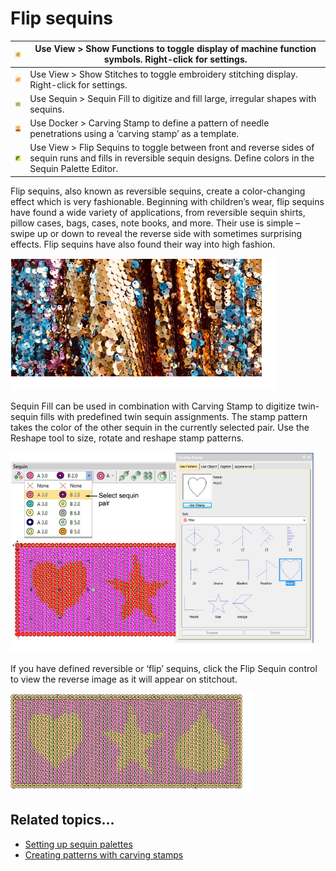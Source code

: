 # Flip sequins

| ![ShowFunctions.png](assets/ShowFunctions.png)     | Use View > Show Functions to toggle display of machine function symbols. Right-click for settings.                                                                   |
| -------------------------------------------------- | -------------------------------------------------------------------------------------------------------------------------------------------------------------------- |
| ![ShowStitches.png](assets/ShowStitches.png)       | Use View > Show Stitches to toggle embroidery stitching display. Right-click for settings.                                                                           |
| ![SequinFill00046.png](assets/SequinFill00046.png) | Use Sequin > Sequin Fill to digitize and fill large, irregular shapes with sequins.                                                                                  |
| ![CarvingStamp.png](assets/CarvingStamp.png)       | Use Docker > Carving Stamp to define a pattern of needle penetrations using a ‘carving stamp’ as a template.                                                         |
| ![FlipSequins.png](assets/FlipSequins.png)         | Use View > Flip Sequins to toggle between front and reverse sides of sequin runs and fills in reversible sequin designs. Define colors in the Sequin Palette Editor. |

Flip sequins, also known as reversible sequins, create a color-changing effect which is very fashionable. Beginning with children’s wear, flip sequins have found a wide variety of applications, from reversible sequin shirts, pillow cases, bags, cases, note books, and more. Their use is simple – swipe up or down to reveal the reverse side with sometimes surprising effects. Flip sequins have also found their way into high fashion.

![ReverseSequinFabric.png](assets/ReverseSequinFabric.png)

Sequin Fill can be used in combination with Carving Stamp to digitize twin-sequin fills with predefined twin sequin assignments. The stamp pattern takes the color of the other sequin in the currently selected pair. Use the Reshape tool to size, rotate and reshape stamp patterns.

![sequin_advanced00047.png](assets/sequin_advanced00047.png)

If you have defined reversible or ‘flip’ sequins, click the Flip Sequin control to view the reverse image as it will appear on stitchout.

![TwinSequinStamp3.png](assets/TwinSequinStamp3.png)

## Related topics...

- [Setting up sequin palettes](../sequin_basics/Setting_up_sequin_palettes)
- [Creating patterns with carving stamps](../../Decorative/patterns/Creating_patterns_with_carving_stamps)
